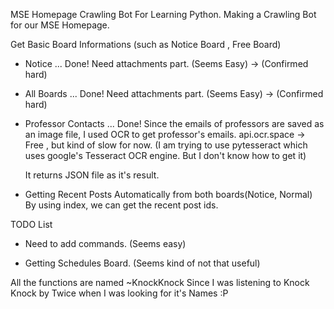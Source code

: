 MSE Homepage Crawling Bot
For Learning Python. Making a Crawling Bot for our MSE Homepage.

Get Basic Board Informations
(such as Notice Board , Free Board) 

- Notice ...  Done!
  Need attachments part. (Seems Easy) -> (Confirmed hard)
  
- All Boards ...  Done!
  Need attachments part. (Seems Easy) -> (Confirmed hard)

- Professor Contacts ... Done!
  Since the emails of professors are saved as an image file, I used OCR to get professor's emails.
  api.ocr.space -> Free , but kind of slow for now.
  (I am trying to use pytesseract which uses google's Tesseract OCR engine. But I don't know how to get it)
  
  It returns JSON file as it's result. 

- Getting Recent Posts Automatically from both boards(Notice, Normal)
  By using index, we can get the recent post ids.


TODO List
- Need to add commands. (Seems easy)

- Getting Schedules Board. (Seems kind of not that useful)



All the functions are named ~KnockKnock Since I was listening to Knock Knock by Twice when I was looking for it's Names :P
